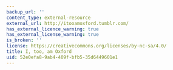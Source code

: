 ```yaml
---
backup_url: ''
content_type: external-resource
external_url: http://itooamoxford.tumblr.com/
has_external_licence_warning: true
has_external_license_warning: true
is_broken: ''
license: https://creativecommons.org/licenses/by-nc-sa/4.0/
title: I, too, am Oxford
uid: 52e0efa8-9ab4-409f-bfb5-35d6449601e1
---
```

